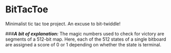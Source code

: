 # BitTacToe
 
Minimalist tic tac toe project. An excuse to bit-twiddle!  

###***A bit of explanation:***
The magic numbers used to check for victory are segments of a 512-bit map. Here, each of the 512 states of a single bitboard are assigned a score of 0 or 1 depending on whether the state is terminal.
